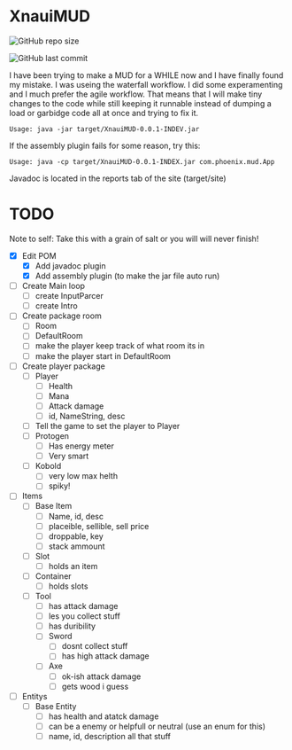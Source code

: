 # XnauiMUD

![GitHub repo size](https://img.shields.io/github/repo-size/NathanNuckels/XnauiMUD)

![GitHub last commit](https://img.shields.io/github/last-commit/NathanNuckels/XnauiMUD)

I have been trying to make a MUD for a WHILE now and I have finally found my mistake.
I was useing the waterfall workflow. I did some experamenting and I much prefer the agile workflow.
That means that I will make tiny changes to the code while still keeping it runnable instead of
dumping a load or garbidge code all at once and trying to fix it.

`Usage: java -jar target/XnauiMUD-0.0.1-INDEV.jar`

If the assembly plugin fails for some reason, try this:

`Usage: java -cp target/XnauiMUD-0.0.1-INDEX.jar com.phoenix.mud.App`

Javadoc is located in the reports tab of the site (target/site)

# TODO

Note to self: Take this with a grain of salt or you will will never finish!
- [x] Edit POM
	- [x] Add javadoc plugin
	- [x] Add assembly plugin (to make the jar file auto run)
- [ ] Create Main loop
	- [ ] create InputParcer
	- [ ] create Intro
- [ ] Create package room
	- [ ] Room
	- [ ] DefaultRoom
	- [ ] make the player keep track of what room its in
	- [ ] make the player start in DefaultRoom
- [ ] Create player package
	- [ ] Player
		- [ ] Health
		- [ ] Mana
		- [ ] Attack damage
		- [ ] id, NameString, desc
	- [ ] Tell the game to set the player to Player
	- [ ] Protogen
		- [ ] Has energy meter
		- [ ] Very smart
	- [ ] Kobold
		- [ ] very low max helth
		- [ ] spiky!
- [ ] Items
	- [ ] Base Item
		- [ ] Name, id, desc
		- [ ] placeible, sellible, sell price
		- [ ] droppable, key
		- [ ] stack ammount
	- [ ] Slot
		- [ ] holds an item
	- [ ] Container
		- [ ] holds slots
	- [ ] Tool
		- [ ] has attack damage
		- [ ] les you collect stuff
		- [ ] has duribility
		- [ ] Sword
			- [ ] dosnt collect stuff
			- [ ] has high attack damage
		- [ ] Axe
			- [ ] ok-ish attack damage
			- [ ] gets wood i guess
- [ ] Entitys
	- [ ] Base Entity
		- [ ] has health and atatck damage
		- [ ] can be a enemy or helpfull or neutral (use an enum for this)
		- [ ] name, id, description all that stuff
